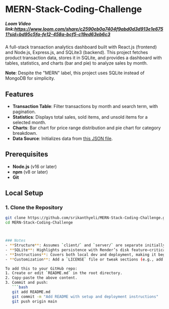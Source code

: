 ﻿# MERN-Stack-Coding-Challenge
##### Loom Video link:https://www.loom.com/share/c2590eb0a7404f9abd0d3d913e1e6751?sid=bd95c5fa-fe12-458a-bcf5-c19ed63eb6c3

A full-stack transaction analytics dashboard built with React.js (frontend) and Node.js, Express.js, and SQLite3 (backend). This project fetches product transaction data, stores it in SQLite, and provides a dashboard with tables, statistics, and charts (bar and pie) to analyze sales by month.

**Note**: Despite the "MERN" label, this project uses SQLite instead of MongoDB for simplicity.

## Features
- **Transaction Table**: Filter transactions by month and search term, with pagination.
- **Statistics**: Displays total sales, sold items, and unsold items for a selected month.
- **Charts**: Bar chart for price range distribution and pie chart for category breakdown.
- **Data Source**: Initializes data from [this JSON file](https://s3.amazonaws.com/roxiler.com/product_transaction.json).




## Prerequisites
- **Node.js** (v16 or later)
- **npm** (v8 or later)
- **Git**

## Local Setup
### 1. Clone the Repository
```bash
git clone https://github.com/srikanthyeli/MERN-Stack-Coding-Challenge.git
cd MERN-Stack-Coding-Challenge



### Notes
- **Structure**: Assumes `client/` and `server/` are separate initially, combined for deployment. Adjust paths if your repo differs.
- **SQLite**: Highlights persistence with Render’s disk feature—critical since the ephemeral filesystem resets otherwise.
- **Instructions**: Covers both local dev and deployment, making it beginner-friendly.
- **Customization**: Add a `LICENSE` file or tweak sections (e.g., add screenshots) to polish it.

To add this to your GitHub repo:
1. Create or edit `README.md` in the root directory.
2. Copy-paste the above content.
3. Commit and push:
   ```bash
   git add README.md
   git commit -m "Add README with setup and deployment instructions"
   git push origin main


